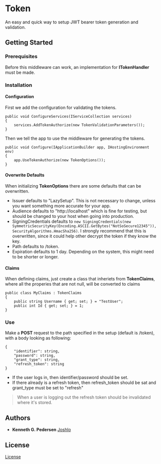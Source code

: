 # Token 

An easy and quick way to setup JWT bearer token generation and validation.

## Getting Started

### Prerequisites

Before this middleware can work, an implementation for **ITokenHandler** must be made.

### Installation

#### Configuration

First we add the configuration for validating the tokens.

```
public void ConfigureServices(IServiceCollection services)
{
    services.AddTokenAuthorize(new TokenValidationParameters());
}
```

Then we tell the app to use the middleware for generating the tokens.

```
public void Configure(IApplicationBuilder app, IHostingEnvironment env)
{
    app.UseTokenAuthorize(new TokenOptions());
}
```

#### Overwrite Defaults

When initializing **TokenOptions** there are some defaults that can be overwritten.
* Issuer defaults to "LazySetup". This is not necessary to change, unless you want something more accurate for your app.
* Audience defaults to "http://localhost" which is fine for testing, but should be changed to your host when going into production.
* SigningCredentials defaults to `new SigningCredentials(new SymmetricSecurityKey(Encoding.ASCII.GetBytes("NotSoSecure12345")), SecurityAlgorithms.HmacSha256)`. I strongly recommend that this is overwritten, since it could help other decrypt the token if they know the key.
* Path defaults to /token.
* Expiration defaults to 1 day. Depending on the system, this might need to be shorter or longer.

#### Claims

When defining claims, just create a class that inheriets from **TokenClaims**, where all the properies that are not null, will be converted to claims

```
public class MyClaims : TokenClaims
{
	public string Username { get; set; } = "TestUser";
	public int Id { get; set; } = 1;
}
```

### Use
Make a **POST** request to the path specified in the setup (default is /token), with a body looking as following:

```
{
	"identifier": string,
	"password": string,
	"grant_type": string,
	"refresh_token": string
}
```

* If the user logs in, then identifier/password should be set.
* If there already is a refresh token, then refresh_token should be sat and grant_type must be set to "refresh"

> When a user is logging out the refresh token should be invalidated where it's stored.

## Authors
* **Kenneth G. Pedersen** [Joshlo](https://github.com/joshlo)

## License

[License](https://github.com/joshlo/LazySetup/blob/master/license.md)